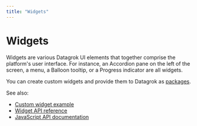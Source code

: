 ```yaml
---
title: "Widgets"
---
```

<!-- SUBTITLE: -->

# Widgets

Widgets are various Datagrok UI elements that together comprise the platform's user interface. For instance, an
Accordion pane on the left of the screen, a menu, a Balloon tooltip, or a Progress indicator are all widgets.

You can create custom widgets and provide them to Datagrok as [packages](../develop/develop.md#packages).

See also:

* [Custom widget example](https://github.com/datagrok-ai/public/tree/master/packages/Widgets)
* [Widget API reference](https://datagrok.ai/js-api/classes/dg.Widget)
* [JavaScript API documentation](https://datagrok.ai/help/develop/js-api)
